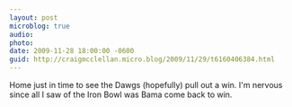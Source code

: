 ```yaml
---
layout: post
microblog: true
audio: 
photo: 
date: 2009-11-28 18:00:00 -0600
guid: http://craigmcclellan.micro.blog/2009/11/29/t6160406384.html
---
```

Home just in time to see the Dawgs (hopefully) pull out a win. I'm nervous since all I saw of the Iron Bowl was Bama come back to win.
